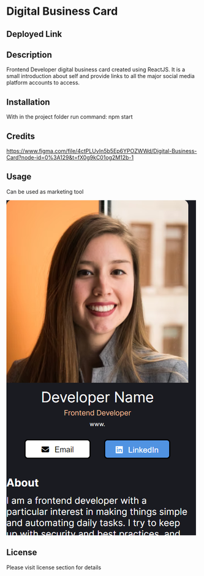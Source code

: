 # Digital Business Card

## Deployed Link

## Description
Frontend Developer digital business card created using ReactJS. It is a small introduction about self and provide links to all the major social media platform accounts to access.

## Installation
With in the project folder run command:
npm start 

## Credits
https://www.figma.com/file/4ctPLUvIn5b5Ep6YPOZWWd/Digital-Business-Card?node-id=0%3A129&t=fX0g9kC01og2M12b-1

## Usage
Can be used as marketing tool 

![screen shot](src/screenshot.png)

## License
Please visit license section for details